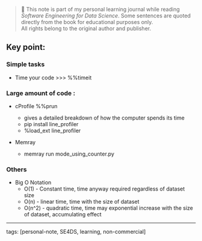> 📘 This note is part of my personal learning journal while reading *Software Engineering for Data Science*.
> Some sentences are quoted directly from the book for educational purposes only.  
> All rights belong to the original author and publisher.


## Key point:

### Simple tasks

- Time your code >>> %%timeit

### Large amount of code :

- cProfile %%prun
  - gives a detailed breakdown of how the computer spends its time
  - pip install line_profiler
  - %load_ext line_profiler

- Memray
  - memray run mode_using_counter.py

### Others
- Big O Notation
  - O(1) - Constant time, time anyway required regardless of dataset size
  - O(n) - linear time, time with the size of dataset
  - O(n^2) - quadratic time, time may exponential increase with the size of dataset, accumulating effect

  


---
tags: [personal-note, SE4DS, learning, non-commercial]
